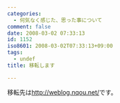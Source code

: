 ```yaml
---
categories:
  - 何気なく感じた、思った事について
comment: false
date: 2008-03-02 07:33:13
id: 1152
iso8601: 2008-03-02T07:33:13+09:00
tags:
  - undef
title: 移転します

---
```


<div class="entry-body">
                                 <p>移転先は<a href="https://www.nqou.net/">http://weblog.nqou.net/</a>です。</p>
                              </div>
    	